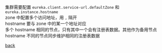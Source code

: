 集群需要配置 `eureka.client.service-url.defaultZone` 和 `eureka.instance.hostname`  
zone 中配置多个访问地址，用 `,` 隔开  
hostname 要与 zone 中的某一个地址对应  
多个 hostname 相同的节点，只有其中一个会有注册表数据。其他作为备用节点  
hostname 不同的节点同步维护相同的注册表数据  

[back](../3.md)  